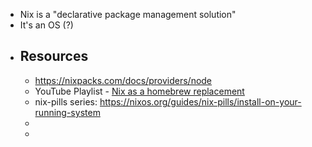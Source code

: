 - Nix is a "declarative package management solution"
- It's an OS (?)
- ## Resources
	- https://nixpacks.com/docs/providers/node
	- YouTube Playlist - [Nix as a homebrew replacement](https://www.youtube.com/playlist?list=PLRGI9KQ3_HP_OFRG6R-p4iFgMSK1t5BHs)
	- nix-pills series: https://nixos.org/guides/nix-pills/install-on-your-running-system
	-
	-